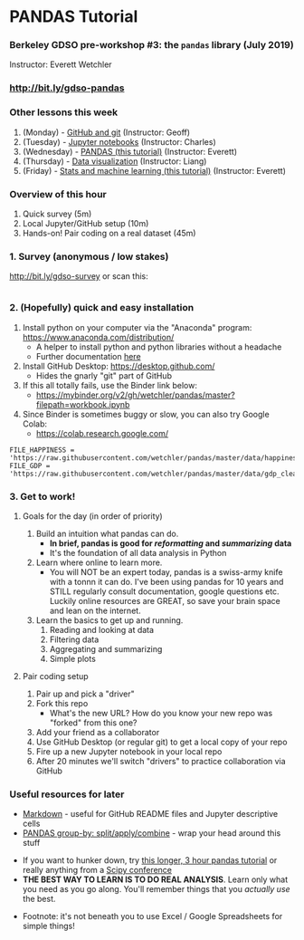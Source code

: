 # PANDAS Tutorial
### Berkeley GDSO pre-workshop #3: the `pandas` library (July 2019)
Instructor: Everett Wetchler

### http://bit.ly/gdso-pandas

### Other lessons this week
1. (Monday) - [GitHub and git](https://github.com/geoffbacon/collaboration) (Instructor: Geoff)
1. (Tuesday) - [Jupyter notebooks](https://github.com/charlesfrye/DSW2018-tutorials/tree/master/JupyterNotebookForGreatGood) (Instructor: Charles)
1. (Wednesday) - [PANDAS (this tutorial)](https://github.com/wetchler/pandas) (Instructor: Everett)
1. (Thursday) - [Data visualization](https://github.com/lchen23/GDSO_workshop) (Instructor: Liang)
1. (Friday) - [Stats and machine learning (this tutorial)](https://github.com/wetchler/ML) (Instructor: Everett)

### Overview of this hour
1. Quick survey (5m)
1. Local Jupyter/GitHub setup (10m)
1. Hands-on! Pair coding on a real dataset (45m)

### 1. Survey (anonymous / low stakes)
http://bit.ly/gdso-survey or scan this:

<a rel='nofollow' href='https://www.qr-code-generator.com/a1/?ut_source=google_c&ut_medium=cpc&ut_campaign=en_qr_code_create_generisch&ut_content=qr_code_creator_exact&ut_term=qr%20code%20creator_e&gclid=EAIaIQobChMI8fnbkMjL4wIVjh6tBh1nbAkaEAAYASAAEgKQmvD_BwE
            ' border='0' style='cursor:default'></a><img src='https://chart.googleapis.com/chart?cht=qr&chl=https%3A%2F%2Fdocs.google.com%2Fforms%2Fd%2Fe%2F1FAIpQLSc8ZVklQzOxLrgClZIaMJs3AzOf-YcqG44cSMAzpHczw3hHCw%2Fviewform%3Fusp%3Dsf_link&chs=180x180&choe=UTF-8&chld=L|2' alt=''>

### 2. (Hopefully) quick and easy installation
1. Install python on your computer via the "Anaconda" program: https://www.anaconda.com/distribution/
   - A helper to install python and python libraries without a headache
   - Further documentation [here](https://docs.anaconda.com/anaconda/)
1. Install GitHub Desktop: https://desktop.github.com/
   - Hides the gnarly "git" part of GitHub
1. If this all totally fails, use the Binder link below:
   - https://mybinder.org/v2/gh/wetchler/pandas/master?filepath=workbook.ipynb
1. Since Binder is sometimes buggy or slow, you can also try Google Colab:
   - https://colab.research.google.com/

```
FILE_HAPPINESS = 'https://raw.githubusercontent.com/wetchler/pandas/master/data/happiness.csv'
FILE_GDP = 'https://raw.githubusercontent.com/wetchler/pandas/master/data/gdp_cleaned_2018.csv'
```

### 3. Get to work!
1. Goals for the day (in order of priority)
   1. Build an intuition what pandas can do.
      - **In brief, pandas is good for _reformatting_ and _summarizing_ data**
      - It's the foundation of all data analysis in Python
   2. Learn where online to learn more.
      - You will NOT be an expert today, pandas is a swiss-army knife with a tonnn it can do. I've been using pandas for 10 years and STILL regularly consult documentation, google questions etc. Luckily online resources are GREAT, so save your brain space and lean on the internet.
   3. Learn the basics to get up and running.
      1. Reading and looking at data
      1. Filtering data
      1. Aggregating and summarizing
      1. Simple plots

1. Pair coding setup
   1. Pair up and pick a "driver"
   1. Fork this repo
      - What's the new URL? How do you know your new repo was "forked" from this one?
   1. Add your friend as a collaborator
   1. Use GitHub Desktop (or regular git) to get a local copy of your repo
   1. Fire up a new Jupyter notebook in your local repo
   1. After 20 minutes we'll switch "drivers" to practice collaboration via GitHub

### Useful resources for later
  - [Markdown](https://help.github.com/en/articles/basic-writing-and-formatting-syntax) - useful for GitHub README files and Jupyter descriptive cells
  - [PANDAS group-by: split/apply/combine](https://pandas.pydata.org/pandas-docs/stable/user_guide/groupby.html) - wrap your head around this stuff
  * If you want to hunker down, try [this longer, 3 hour pandas tutorial](https://www.youtube.com/watch?v=oGzU688xCUs) or really anything from a [Scipy conference](https://www.youtube.com/playlist?list=PLYx7XA2nY5GfdAFycPLBdUDOUtdQIVoMf)
  * **THE BEST WAY TO LEARN IS TO DO REAL ANALYSIS**. Learn only what you need as you go along. You'll remember things that you *actually use* the best.
  - Footnote: it's not beneath you to use Excel / Google Spreadsheets for simple things!

